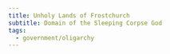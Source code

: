 ```yaml
---
title: Unholy Lands of Frostchurch
subtitle: Domain of the Sleeping Corpse God
tags:
  - government/oligarchy
---
```

